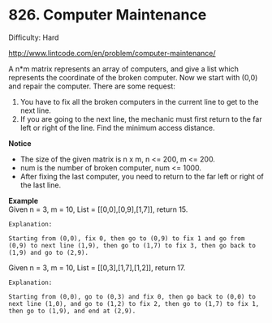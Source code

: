 # 826. Computer Maintenance

Difficulty: Hard

http://www.lintcode.com/en/problem/computer-maintenance/

A n*m matrix represents an array of computers, and give a list which represents the coordinate of the broken computer. Now we start with (0,0) and repair the computer. There are some request:
1. You have to fix all the broken computers in the current line to get to the next line.
2. If you are going to the next line, the mechanic must first return to the far left or right of the line.
Find the minimum access distance.

**Notice**  
* The size of the given matrix is n x m, n <= 200, m <= 200.
* num is the number of broken computer, num <= 1000.
* After fixing the last computer, you need to return to the far left or right of the last line.

**Example**  
Given n = 3, m = 10, List = [[0,0],[0,9],[1,7]], return 15.
```
Explanation:

Starting from (0,0), fix 0, then go to (0,9) to fix 1 and go from (0,9) to next line (1,9), then go to (1,7) to fix 3, then go back to (1,9) and go to (2,9).
```
Given n = 3, m = 10, List = [[0,3],[1,7],[1,2]], return 17.
```
Explanation:

Starting from (0,0), go to (0,3) and fix 0, then go back to (0,0) to next line (1,0), and go to (1,2) to fix 2, then go to (1,7) to fix 1, then go to (1,9), and end at (2,9).
```
